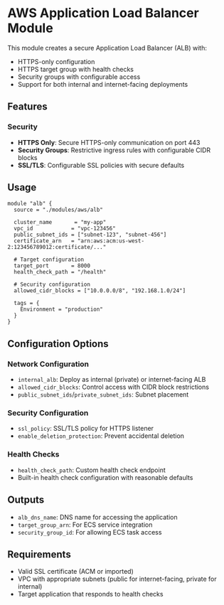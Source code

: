# AWS Application Load Balancer Module

This module creates a secure Application Load Balancer (ALB) with:

- HTTPS-only configuration
- HTTPS target group with health checks
- Security groups with configurable access
- Support for both internal and internet-facing deployments

## Features

### Security
- **HTTPS Only**: Secure HTTPS-only communication on port 443
- **Security Groups**: Restrictive ingress rules with configurable CIDR blocks
- **SSL/TLS**: Configurable SSL policies with secure defaults

## Usage

```hcl
module "alb" {
  source = "./modules/aws/alb"

  cluster_name       = "my-app"
  vpc_id            = "vpc-123456"
  public_subnet_ids = ["subnet-123", "subnet-456"]
  certificate_arn   = "arn:aws:acm:us-west-2:123456789012:certificate/..."
  
  # Target configuration
  target_port       = 8000
  health_check_path = "/health"
  
  # Security configuration
  allowed_cidr_blocks = ["10.0.0.0/8", "192.168.1.0/24"]
  
  tags = {
    Environment = "production"
  }
}
```

## Configuration Options

### Network Configuration
- `internal_alb`: Deploy as internal (private) or internet-facing ALB
- `allowed_cidr_blocks`: Control access with CIDR block restrictions
- `public_subnet_ids`/`private_subnet_ids`: Subnet placement

### Security Configuration  
- `ssl_policy`: SSL/TLS policy for HTTPS listener
- `enable_deletion_protection`: Prevent accidental deletion

### Health Checks
- `health_check_path`: Custom health check endpoint
- Built-in health check configuration with reasonable defaults

## Outputs

- `alb_dns_name`: DNS name for accessing the application
- `target_group_arn`: For ECS service integration
- `security_group_id`: For allowing ECS task access

## Requirements

- Valid SSL certificate (ACM or imported)
- VPC with appropriate subnets (public for internet-facing, private for internal)
- Target application that responds to health checks